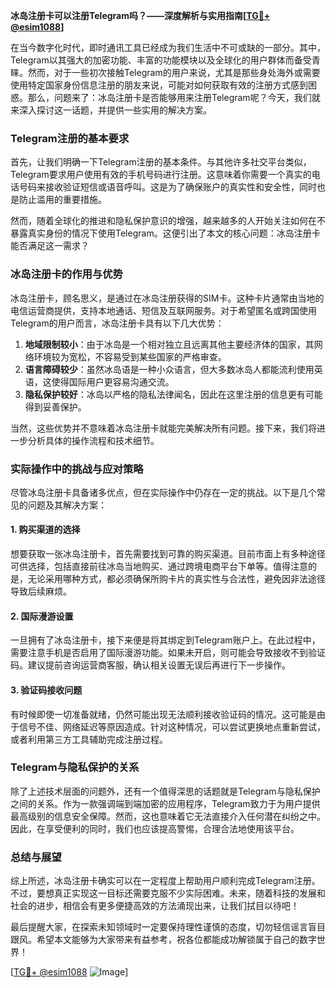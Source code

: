 **冰岛注册卡可以注册Telegram吗？——深度解析与实用指南[[TG💪+ @esim1088](https://t.me/s/esim1088)]**

在当今数字化时代，即时通讯工具已经成为我们生活中不可或缺的一部分。其中，Telegram以其强大的加密功能、丰富的功能模块以及全球化的用户群体而备受青睐。然而，对于一些初次接触Telegram的用户来说，尤其是那些身处海外或需要使用特定国家身份信息注册的朋友来说，可能对如何获取有效的注册方式感到困惑。那么，问题来了：冰岛注册卡是否能够用来注册Telegram呢？今天，我们就来深入探讨这一话题，并提供一些实用的解决方案。

### Telegram注册的基本要求

首先，让我们明确一下Telegram注册的基本条件。与其他许多社交平台类似，Telegram要求用户使用有效的手机号码进行注册。这意味着你需要一个真实的电话号码来接收验证短信或语音呼叫。这是为了确保账户的真实性和安全性，同时也是防止滥用的重要措施。

然而，随着全球化的推进和隐私保护意识的增强，越来越多的人开始关注如何在不暴露真实身份的情况下使用Telegram。这便引出了本文的核心问题：冰岛注册卡能否满足这一需求？

### 冰岛注册卡的作用与优势

冰岛注册卡，顾名思义，是通过在冰岛注册获得的SIM卡。这种卡片通常由当地的电信运营商提供，支持本地通话、短信及互联网服务。对于希望匿名或跨国使用Telegram的用户而言，冰岛注册卡具有以下几大优势：

1. **地域限制较小**：由于冰岛是一个相对独立且远离其他主要经济体的国家，其网络环境较为宽松，不容易受到某些国家的严格审查。
2. **语言障碍较少**：虽然冰岛语是一种小众语言，但大多数冰岛人都能流利使用英语，这使得国际用户更容易沟通交流。
3. **隐私保护较好**：冰岛以严格的隐私法律闻名，因此在这里注册的信息更有可能得到妥善保护。

当然，这些优势并不意味着冰岛注册卡就能完美解决所有问题。接下来，我们将进一步分析具体的操作流程和技术细节。

### 实际操作中的挑战与应对策略

尽管冰岛注册卡具备诸多优点，但在实际操作中仍存在一定的挑战。以下是几个常见的问题及其解决方案：

#### 1. 购买渠道的选择

想要获取一张冰岛注册卡，首先需要找到可靠的购买渠道。目前市面上有多种途径可供选择，包括直接前往冰岛当地购买、通过跨境电商平台下单等。值得注意的是，无论采用哪种方式，都必须确保所购卡片的真实性与合法性，避免因非法途径导致后续麻烦。

#### 2. 国际漫游设置

一旦拥有了冰岛注册卡，接下来便是将其绑定到Telegram账户上。在此过程中，需要注意手机是否启用了国际漫游功能。如果未开启，则可能会导致接收不到验证码。建议提前咨询运营商客服，确认相关设置无误后再进行下一步操作。

#### 3. 验证码接收问题

有时候即使一切准备就绪，仍然可能出现无法顺利接收验证码的情况。这可能是由于信号不佳、网络延迟等原因造成。针对这种情况，可以尝试更换地点重新尝试，或者利用第三方工具辅助完成注册过程。

### Telegram与隐私保护的关系

除了上述技术层面的问题外，还有一个值得深思的话题就是Telegram与隐私保护之间的关系。作为一款强调端到端加密的应用程序，Telegram致力于为用户提供最高级别的信息安全保障。然而，这也意味着它无法直接介入任何潜在纠纷之中。因此，在享受便利的同时，我们也应该提高警惕，合理合法地使用该平台。

### 总结与展望

综上所述，冰岛注册卡确实可以在一定程度上帮助用户顺利完成Telegram注册。不过，要想真正实现这一目标还需要克服不少实际困难。未来，随着科技的发展和社会的进步，相信会有更多便捷高效的方法涌现出来，让我们拭目以待吧！

最后提醒大家，在探索未知领域时一定要保持理性谨慎的态度，切勿轻信谣言盲目跟风。希望本文能够为大家带来有益参考，祝各位都能成功解锁属于自己的数字世界！

[[TG💪+ @esim1088](https://t.me/s/esim1088) ![Image](https://i.postimg.cc/4NQfJmqS/Snipaste-2025-05-13-00-14-12.png)]